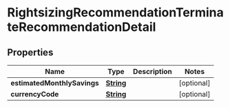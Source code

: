 

# RightsizingRecommendationTerminateRecommendationDetail


## Properties

| Name | Type | Description | Notes |
|------------ | ------------- | ------------- | -------------|
|**estimatedMonthlySavings** | [**String**](String.md) |  |  [optional] |
|**currencyCode** | [**String**](String.md) |  |  [optional] |



